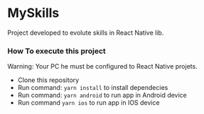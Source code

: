 # MySkills
 
Project developed to evolute skills in React Native lib.

### How To execute this project

Warning: Your PC he must be configured to React Native projets.

* Clone this repository
* Run command:  `yarn install` to install dependecies
* Run command: `yarn android` to run app in Android device 
* Run command `yarn ios` to run app in IOS device
